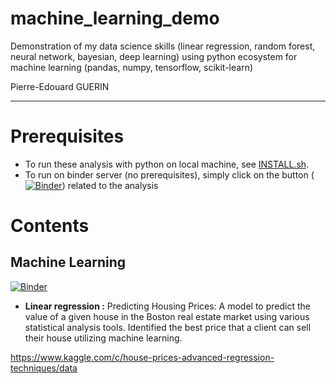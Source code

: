 # machine_learning_demo
Demonstration of my data science skills (linear regression, random forest, neural network, bayesian, deep learning) using python ecosystem for machine learning (pandas, numpy, tensorflow, scikit-learn)

Pierre-Edouard GUERIN

_______________________________________________________________________________

# Prerequisites

* To run these analysis with python on local machine, see [INSTALL.sh](INSTALL.sh).
* To run on binder server (no prerequisites), simply click on the button ([![Binder](https://mybinder.org/badge_logo.svg)](https://github.com/Grelot/machine_learning_demo/#Contents)) related to the analysis

# Contents

## Machine Learning

[![Binder](https://mybinder.org/badge_logo.svg)](https://mybinder.org/v2/gh/Grelot/machine_learning_demo/master?filepath=house_prices_advanced_regression_techiques.ipynb)

 * **Linear regression :** Predicting Housing Prices: A model to predict the value of a given house in the Boston real estate market using various statistical analysis tools. Identified the best price that a client can sell their house utilizing machine learning.

https://www.kaggle.com/c/house-prices-advanced-regression-techniques/data
